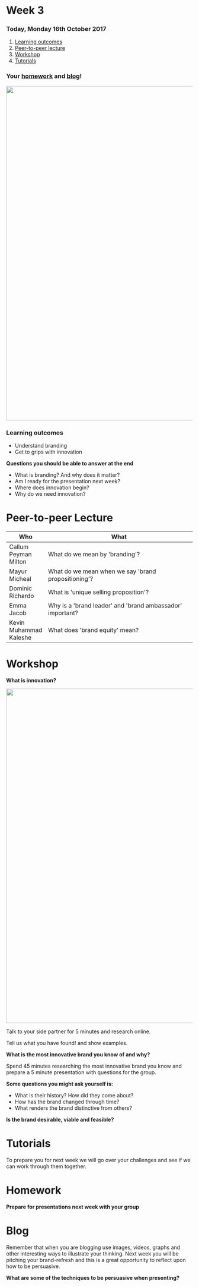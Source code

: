 # Week 3

### Today, Monday 16th October 2017

1. [Learning outcomes](#learning-outcomes)
2. [Peer-to-peer lecture](#peer-to-peer-lecture)
3. [Workshop](#workshop)
4. [Tutorials](#tutorials)

### Your [homework](#homework) and [blog](#blog)!

<img src="https://media.giphy.com/media/5wWf7GW1AzV6pF3MaVW/giphy.gif" width="900">

### Learning outcomes

* Understand branding
* Get to grips with innovation

**Questions you should be able to answer at the end**

* What is branding? And why does it matter?
* Am I ready for the presentation next week?
* Where does innovation begin?
* Why do we need innovation?

# Peer-to-peer Lecture

Who | What
--- | -----------
Callum<br>Peyman<br>Milton | What do we mean by 'branding'?
Mayur<br>Micheal | What do we mean when we say 'brand propositioning'?
Dominic<br>Richardo | What is 'unique selling proposition'?
Emma<br>Jacob | Why is a 'brand leader' and 'brand ambassador' important?
Kevin<br>Muhammad<br>Kaleshe | What does 'brand equity' mean?


# Workshop

**What is innovation?**

<img src="https://i.pinimg.com/736x/22/a9/0e/22a90e03b0fc7c13d5fe957551f310b8--le-design-design-thinking.jpg" width="900">


Talk to your side partner for 5 minutes and research online.

Tell us what you have found! and show examples.

**What is the most innovative brand you know of and why?**

Spend 45 minutes researching the most innovative brand you know and prepare a 5 minute presentation with questions for the group.

**Some questions you might ask yourself is:**
* What is their history? How did they come about?
* How has the brand changed through time?
* What renders the brand distinctive from others?

**Is the brand desirable, viable and feasible?**

# Tutorials

To prepare you for next week we will go over your challenges and see if we can work through them together.

# Homework

**Prepare for presentations next week with your group**

# Blog

Remember that when you are blogging use images, videos, graphs and other interesting ways to illustrate your thinking. Next week you will be pitching your brand-refresh and this is a great opportunity to reflect upon how to be persuasive.

**What are some of the techniques to be persuasive when presenting?**
